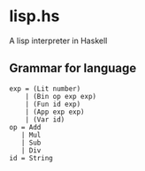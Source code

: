 # lisp.hs

A lisp interpreter in Haskell

## Grammar for language

```
exp = (Lit number)
    | (Bin op exp exp)
    | (Fun id exp)
    | (App exp exp)
    | (Var id)
op = Add
   | Mul
   | Sub
   | Div
id = String
```
